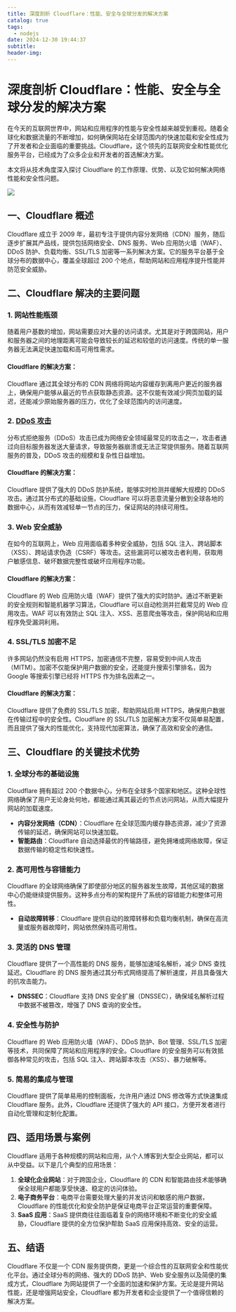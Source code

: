 ```yaml
---
title: 深度剖析 Cloudflare：性能、安全与全球分发的解决方案
catalog: true
tags:
  - nodejs
date: 2024-12-30 19:44:37
subtitle:
header-img:
---
```


# 深度剖析 Cloudflare：性能、安全与全球分发的解决方案

在今天的互联网世界中，网站和应用程序的性能与安全性越来越受到重视。随着全球化和数据流量的不断增加，如何确保网站在全球范围内的快速加载和安全性成为了开发者和企业面临的重要挑战。Cloudflare，这个领先的互联网安全和性能优化服务平台，已经成为了众多企业和开发者的首选解决方案。

本文将从技术角度深入探讨 Cloudflare 的工作原理、优势、以及它如何解决网络性能和安全性问题。

![](./Images_Marketecture-Expanded_Simplified-Chinese_20240103.webp)

## 一、Cloudflare 概述

Cloudflare 成立于 2009 年，最初专注于提供内容分发网络（CDN）服务，随后逐步扩展其产品线，提供包括网络安全、DNS 服务、Web 应用防火墙（WAF）、DDoS 防护、负载均衡、SSL/TLS 加密等一系列解决方案。它的服务平台基于全球分布的数据中心，覆盖全球超过 200 个地点，帮助网站和应用程序提升性能并防范安全威胁。

## 二、Cloudflare 解决的主要问题

### 1. **网站性能瓶颈**

随着用户基数的增加，网站需要应对大量的访问请求。尤其是对于跨国网站，用户和服务器之间的地理距离可能会导致较长的延迟和较低的访问速度。传统的单一服务器无法满足快速加载和高可用性需求。

#### Cloudflare 的解决方案：
Cloudflare 通过其全球分布的 CDN 网络将网站内容缓存到离用户更近的服务器上，确保用户能够从最近的节点获取静态资源。这不仅能有效减少网页加载的延迟，还能减少原始服务器的压力，优化了全球范围内的访问速度。

### 2. **[DDoS 攻击](https://www.cloudflare.com/zh-cn/learning/ddos/what-is-a-ddos-attack/)**

分布式拒绝服务（DDoS）攻击已成为网络安全领域最常见的攻击之一，攻击者通过向目标服务器发送大量请求，导致服务器崩溃或无法正常提供服务。随着互联网服务的普及，DDoS 攻击的规模和复杂性日益增加。

#### Cloudflare 的解决方案：
Cloudflare 提供了强大的 DDoS 防护系统，能够实时检测并缓解大规模的 DDoS 攻击。通过其分布式的基础设施，Cloudflare 可以将恶意流量分散到全球各地的数据中心，从而有效减轻单一节点的压力，保证网站的持续可用性。

### 3. **Web 安全威胁**

在如今的互联网上，Web 应用面临着多种安全威胁，包括 SQL 注入、跨站脚本（XSS）、跨站请求伪造（CSRF）等攻击。这些漏洞可以被攻击者利用，获取用户敏感信息、破坏数据完整性或破坏应用程序功能。

#### Cloudflare 的解决方案：
Cloudflare 的 Web 应用防火墙（WAF）提供了强大的实时防护。通过不断更新的安全规则和智能机器学习算法，Cloudflare 可以自动检测并拦截常见的 Web 应用攻击。WAF 可以有效防止 SQL 注入、XSS、恶意爬虫等攻击，保护网站和应用程序免受漏洞利用。

### 4. **SSL/TLS 加密不足**

许多网站仍然没有启用 HTTPS，加密通信不完整，容易受到中间人攻击（MITM）。加密不仅能保护用户数据的安全，还能提升搜索引擎排名，因为 Google 等搜索引擎已经将 HTTPS 作为排名因素之一。

#### Cloudflare 的解决方案：
Cloudflare 提供了免费的 SSL/TLS 加密，帮助网站启用 HTTPS，确保用户数据在传输过程中的安全性。Cloudflare 的 SSL/TLS 加密解决方案不仅简单易配置，而且提供了强大的性能优化，支持现代加密算法，确保了高效和安全的通信。

## 三、Cloudflare 的关键技术优势

### 1. **全球分布的基础设施**

Cloudflare 拥有超过 200 个数据中心，分布在全球多个国家和地区。这种全球性网络确保了用户无论身处何地，都能通过离其最近的节点访问网站，从而大幅提升网站的加载速度。

- **内容分发网络（CDN）**：Cloudflare 在全球范围内缓存静态资源，减少了资源传输的延迟，确保网站可以快速加载。
- **智能路由**：Cloudflare 自动选择最优的传输路径，避免拥堵或网络故障，保证数据传输的稳定性和快速性。

### 2. **高可用性与容错能力**

Cloudflare 的全球网络确保了即使部分地区的服务器发生故障，其他区域的数据中心仍能继续提供服务。这种多点分布的架构提升了系统的容错能力和整体可用性。

- **自动故障转移**：Cloudflare 提供自动的故障转移和负载均衡机制，确保在高流量或服务器故障时，网站依然保持高可用性。

### 3. **灵活的 DNS 管理**

Cloudflare 提供了一个高性能的 DNS 服务，能够加速域名解析，减少 DNS 查找延迟。Cloudflare 的 DNS 服务通过其分布式网络提高了解析速度，并且具备强大的抗攻击能力。

- **DNSSEC**：Cloudflare 支持 DNS 安全扩展（DNSSEC），确保域名解析过程中数据不被篡改，增强了 DNS 查询的安全性。

### 4. **安全性与防护**

Cloudflare 的 Web 应用防火墙（WAF）、DDoS 防护、Bot 管理、SSL/TLS 加密等技术，共同保障了网站和应用程序的安全。Cloudflare 的安全服务可以有效抵御各种常见的攻击，包括 SQL 注入、跨站脚本攻击（XSS）、暴力破解等。

### 5. **简易的集成与管理**

Cloudflare 提供了简单易用的控制面板，允许用户通过 DNS 修改等方式快速集成 Cloudflare 服务。此外，Cloudflare 还提供了强大的 API 接口，方便开发者进行自动化管理和定制化配置。

## 四、适用场景与案例

Cloudflare 适用于各种规模的网站和应用，从个人博客到大型企业网站，都可以从中受益。以下是几个典型的应用场景：

1. **全球化企业网站**：对于跨国企业，Cloudflare 的 CDN 和智能路由技术能够确保全球用户都能享受快速、稳定的访问体验。
2. **电子商务平台**：电商平台需要处理大量的并发访问和敏感的用户数据，Cloudflare 的性能优化和安全防护是保证电商平台正常运营的重要保障。
3. **SaaS 应用**：SaaS 提供商往往面临着复杂的网络环境和不断变化的安全威胁，Cloudflare 提供的全方位保护帮助 SaaS 应用保持高效、安全的运营。

## 五、结语

Cloudflare 不仅是一个 CDN 服务提供商，更是一个综合性的互联网安全和性能优化平台。通过全球分布的网络、强大的 DDoS 防护、Web 安全服务以及简便的集成方式，Cloudflare 为网站提供了一个全面的加速和保护方案。无论是提升网站性能，还是增强网站安全，Cloudflare 都为开发者和企业提供了一个值得信赖的解决方案。
